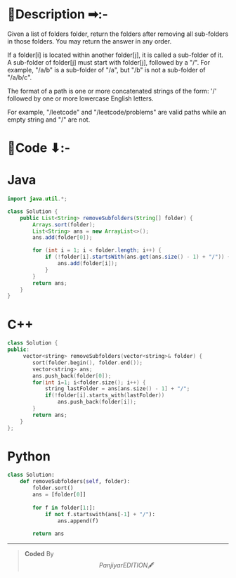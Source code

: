 # 📍Description ➡:-
<!-- Describe your first thoughts on how to solve this problem. -->
Given a list of folders folder, return the folders after removing all sub-folders in those folders. You may return the answer in any order.

If a folder[i] is located within another folder[j], it is called a sub-folder of it. A sub-folder of folder[j] must start with folder[j], followed by a "/". For example, "/a/b" is a sub-folder of "/a", but "/b" is not a sub-folder of "/a/b/c".

The format of a path is one or more concatenated strings of the form: '/' followed by one or more lowercase English letters.

For example, "/leetcode" and "/leetcode/problems" are valid paths while an empty string and "/" are not.


# 📝Code ⬇:-


# Java
```java []
import java.util.*;

class Solution {
    public List<String> removeSubfolders(String[] folder) {
        Arrays.sort(folder);
        List<String> ans = new ArrayList<>();
        ans.add(folder[0]);

        for (int i = 1; i < folder.length; i++) {
            if (!folder[i].startsWith(ans.get(ans.size() - 1) + "/")) {
                ans.add(folder[i]);
            }
        }
        return ans;
    }
}

```

# C++
``` cpp []
class Solution {
public:
     vector<string> removeSubfolders(vector<string>& folder) {
        sort(folder.begin(), folder.end());
        vector<string> ans;
        ans.push_back(folder[0]);
        for(int i=1; i<folder.size(); i++) {
            string lastFolder = ans[ans.size() - 1] + "/";
            if(!folder[i].starts_with(lastFolder))
                ans.push_back(folder[i]);
        }
        return ans;   
    }
};
```

# Python
``` python []
class Solution:
    def removeSubfolders(self, folder):
        folder.sort()
        ans = [folder[0]]
        
        for f in folder[1:]:
            if not f.startswith(ans[-1] + "/"):
                ans.append(f)
                
        return ans   
```

---

>    **Coded** By $$Panjiyar EDITION 🖋  $$

               
